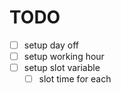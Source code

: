 # TODO

- [ ] setup day off
- [ ] setup working hour
- [ ] setup slot variable
  - [ ] slot time for each
